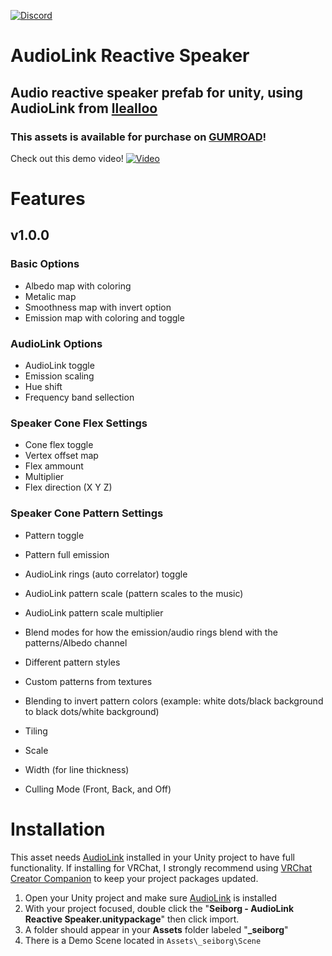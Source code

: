 [![Discord](https://img.shields.io/badge/Discord-Seiborgs_Unity_Assets-white?style=flat&logo=Discord&logoColor=rgb(114%2C%20137%2C%20217)&labelColor=rgba(112%2C%20112%2C%20112%2C%201)&color=rgb(114%2C%20137%2C%20217))](https://discord.gg/gjKQffg2wH)

# AudioLink Reactive Speaker
## Audio reactive speaker prefab for unity, using AudioLink from [llealloo](https://github.com/llealloo/vrc-udon-audio-link/tree/master)
### This assets is available for purchase on [GUMROAD](https://seiborg.gumroad.com/)!

Check out this demo video!
[![Video](https://img.youtube.com/vi/EgExCmWivkI/maxresdefault.jpg)](https://www.youtube.com/watch?v=EgExCmWivkI)

# Features
## v1.0.0
### Basic Options
- Albedo map with coloring
- Metalic map
- Smoothness map with invert option
- Emission map with coloring and toggle
### AudioLink Options
- AudioLink toggle
- Emission scaling
- Hue shift
- Frequency band sellection
### Speaker Cone Flex Settings
- Cone flex toggle
- Vertex offset map
- Flex ammount
- Multiplier
- Flex direction (X Y Z)
### Speaker Cone Pattern Settings
- Pattern toggle
- Pattern full emission
- AudioLink rings (auto correlator) toggle
- AudioLink pattern scale (pattern scales to the music)
- AudioLink pattern scale multiplier
- Blend modes for how the emission/audio rings blend with the patterns/Albedo channel
- Different pattern styles
- Custom patterns from textures
- Blending to invert pattern colors (example: white dots/black background to black dots/white background)
- Tiling
- Scale
- Width (for line thickness)

- Culling Mode (Front, Back, and Off)



# Installation
This asset needs [AudioLink](https://github.com/llealloo/vrc-udon-audio-link/releases) installed in your Unity project to have full functionality.
If installing for VRChat, I strongly recommend using [VRChat Creator Companion](https://vcc.docs.vrchat.com/) to keep your project packages updated.
1. Open your Unity project and make sure [AudioLink](https://github.com/llealloo/vrc-udon-audio-link/releases) is installed
2. With your project focused, double click the "**Seiborg - AudioLink Reactive Speaker.unitypackage**" then click import.
3. A folder should appear in your **Assets** folder labeled "**_seiborg**"
4. There is a Demo Scene located in ```Assets\_seiborg\Scene```
